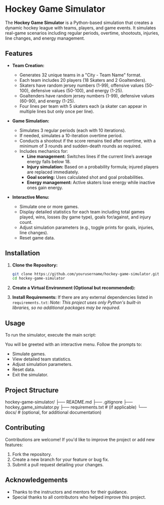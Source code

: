 # Hockey Game Simulator

The **Hockey Game Simulator** is a Python-based simulation that creates a dynamic hockey league with teams, players, and game events. It simulates real-game scenarios including regular periods, overtime, shootouts, injuries, line changes, and energy management.

## Features

- **Team Creation:**
  - Generates 32 unique teams in a "City - Team Name" format.
  - Each team includes 20 players (18 Skaters and 2 Goaltenders).
  - Skaters have random jersey numbers (1-99), offensive values (50-100), defensive values (50-100), and energy (1-25).
  - Goaltenders have random jersey numbers (1-99), defensive values (60-90), and energy (1-25).
  - Four lines per team with 5 skaters each (a skater can appear in multiple lines but only once per line).

- **Game Simulation:**
  - Simulates 3 regular periods (each with 10 iterations).
  - If needed, simulates a 10-iteration overtime period.
  - Conducts a shootout if the score remains tied after overtime, with a minimum of 3 rounds and sudden-death rounds as required.
  - Includes mechanics for:
    - **Line management:** Switches lines if the current line’s average energy falls below 18.
    - **Injury simulation:** Based on a probability formula; injured players are replaced immediately.
    - **Goal scoring:** Uses calculated shot and goal probabilities.
    - **Energy management:** Active skaters lose energy while inactive ones gain energy.

- **Interactive Menu:**
  - Simulate one or more games.
  - Display detailed statistics for each team including total games played, wins, losses (by game type), goals for/against, and injury count.
  - Adjust simulation parameters (e.g., toggle prints for goals, injuries, line changes).
  - Reset game data.

## Installation

1. **Clone the Repository:**
   ```bash
   git clone https://github.com/yourusername/hockey-game-simulator.git
   cd hockey-game-simulator

2. **Create a Virtual Environment (Optional but recommended):**

3. **Install Requirements:**
If there are any external dependencies listed in `requirements.txt`:
*Note: This project uses only Python's built-in libraries, so no additional packages may be required.*

## Usage

To run the simulator, execute the main script:

You will be greeted with an interactive menu. Follow the prompts to:
- Simulate games.
- View detailed team statistics.
- Adjust simulation parameters.
- Reset data.
- Exit the simulator.

## Project Structure
hockey-game-simulator/ ├── README.md ├── .gitignore ├── hockey_game_simulator.py ├── requirements.txt # (if applicable) └── docs/ # (optional, for additional documentation)

## Contributing

Contributions are welcome! If you'd like to improve the project or add new features:
1. Fork the repository.
2. Create a new branch for your feature or bug fix.
3. Submit a pull request detailing your changes.

## Acknowledgements

- Thanks to the instructors and mentors for their guidance.
- Special thanks to all contributors who helped improve this project.
